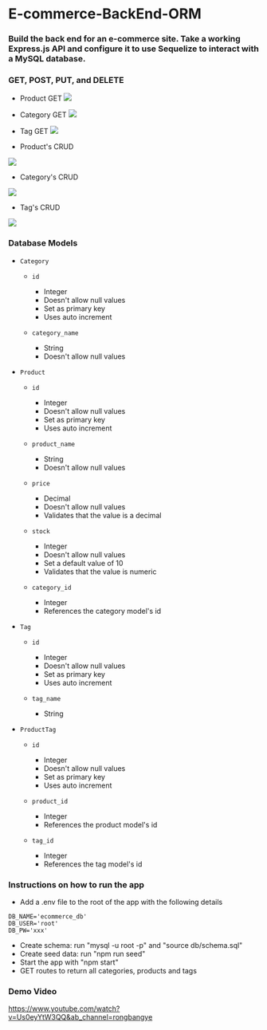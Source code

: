 # E-commerce-BackEnd-ORM

### Build the back end for an e-commerce site. Take a working Express.js API and configure it to use Sequelize to interact with a MySQL database.

### GET, POST, PUT, and DELETE

- Product GET
![](img/products.png)

- Category GET
![](img/cagetory.png)

- Tag GET
![](img/tags.png)


- Product's CRUD

![](img/product_CRUD.gif)

- Category's CRUD

![](img/category_CRUD.gif)

- Tag's CRUD

![](img/tag_CRUD.gif)

### Database Models

- `Category`

  - `id`

    - Integer
    - Doesn't allow null values
    - Set as primary key
    - Uses auto increment

  - `category_name`
    - String
    - Doesn't allow null values

- `Product`

  - `id`

    - Integer
    - Doesn't allow null values
    - Set as primary key
    - Uses auto increment

  - `product_name`

    - String
    - Doesn't allow null values

  - `price`

    - Decimal
    - Doesn't allow null values
    - Validates that the value is a decimal

  - `stock`

    - Integer
    - Doesn't allow null values
    - Set a default value of 10
    - Validates that the value is numeric

  - `category_id`
    - Integer
    - References the category model's id

- `Tag`

  - `id`

    - Integer
    - Doesn't allow null values
    - Set as primary key
    - Uses auto increment

  - `tag_name`
    - String

- `ProductTag`

  - `id`

    - Integer
    - Doesn't allow null values
    - Set as primary key
    - Uses auto increment

  - `product_id`

    - Integer
    - References the product model's id

  - `tag_id`
    - Integer
    - References the tag model's id

### Instructions on how to run the app

- Add a .env file to the root of the app with the following details

```text
DB_NAME='ecommerce_db'
DB_USER='root'
DB_PW='xxx'
```

- Create schema: run "mysql -u root -p" and "source db/schema.sql"
- Create seed data: run "npm run seed"
- Start the app with "npm start"
- GET routes to return all categories, products and tags

### Demo Video

https://www.youtube.com/watch?v=Us0eyYtW3QQ&ab_channel=rongbangye
